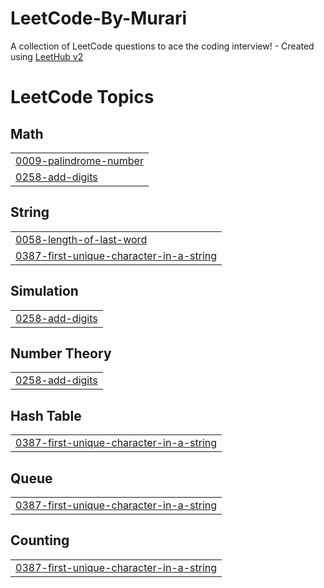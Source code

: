 # LeetCode-By-Murari
A collection of LeetCode questions to ace the coding interview! - Created using [LeetHub v2](https://github.com/arunbhardwaj/LeetHub-2.0)

<!---LeetCode Topics Start-->
# LeetCode Topics
## Math
|  |
| ------- |
| [0009-palindrome-number](https://github.com/7Murari/LeetCode-By-Murari/tree/master/0009-palindrome-number) |
| [0258-add-digits](https://github.com/7Murari/LeetCode-By-Murari/tree/master/0258-add-digits) |
## String
|  |
| ------- |
| [0058-length-of-last-word](https://github.com/7Murari/LeetCode-By-Murari/tree/master/0058-length-of-last-word) |
| [0387-first-unique-character-in-a-string](https://github.com/7Murari/LeetCode-By-Murari/tree/master/0387-first-unique-character-in-a-string) |
## Simulation
|  |
| ------- |
| [0258-add-digits](https://github.com/7Murari/LeetCode-By-Murari/tree/master/0258-add-digits) |
## Number Theory
|  |
| ------- |
| [0258-add-digits](https://github.com/7Murari/LeetCode-By-Murari/tree/master/0258-add-digits) |
## Hash Table
|  |
| ------- |
| [0387-first-unique-character-in-a-string](https://github.com/7Murari/LeetCode-By-Murari/tree/master/0387-first-unique-character-in-a-string) |
## Queue
|  |
| ------- |
| [0387-first-unique-character-in-a-string](https://github.com/7Murari/LeetCode-By-Murari/tree/master/0387-first-unique-character-in-a-string) |
## Counting
|  |
| ------- |
| [0387-first-unique-character-in-a-string](https://github.com/7Murari/LeetCode-By-Murari/tree/master/0387-first-unique-character-in-a-string) |
<!---LeetCode Topics End-->